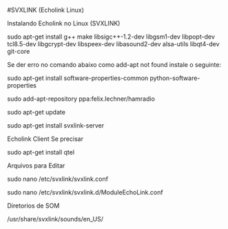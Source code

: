 #SVXLINK (Echolink Linux) 

Instalando Echolink no Linux (SVXLINK)

sudo apt-get install g++ make libsigc++-1.2-dev libgsm1-dev libpopt-dev tcl8.5-dev libgcrypt-dev libspeex-dev libasound2-dev alsa-utils libqt4-dev git-core

Se der erro no comando abaixo como add-apt not found instale o seguinte:

sudo apt-get install software-properties-common python-software-properties

sudo add-apt-repository ppa:felix.lechner/hamradio

sudo apt-get update

sudo apt-get install svxlink-server

Echolink Client Se precisar

sudo apt-get install qtel

Arquivos para Editar

sudo nano /etc/svxlink/svxlink.conf 

sudo nano /etc/svxlink/svxlink.d/ModuleEchoLink.conf 

Diretorios de SOM

/usr/share/svxlink/sounds/en_US/
